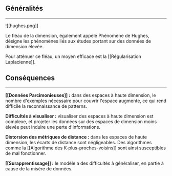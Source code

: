 

## Généralités

<hr>

![[hughes.png]]

Le fléau de la dimension, également appelé Phénomène de Hughes, désigne les phénomènes liés aux études portant sur des données de dimension élevée.

Pour atténuer ce fléau, un moyen efficace est la [[Régularisation Laplacienne]].


## Conséquences

<hr>

**[[Données Parcimonieuses]] :** dans des espaces à haute dimension, le nombre d'exemples nécessaire pour couvrir l'espace augmente, ce qui rend difficile la reconnaissance de patterns.

**Difficultés à visualiser :** visualiser des espaces à haute dimension est complexe, et projeter les données sur des espaces de dimension moins élevée peut induire une perte d'informations.

**Distorsion des métriques de distance :** dans les espaces de haute dimension, les écarts de distance sont négligeables. Des algorithmes comme la [[Algorithme des K-plus-proches-voisins]] sont ainsi susceptibles de mal fonctionner.

**[[Surapprentissage]] :** le modèle a des difficultés à généraliser, en partie à cause de la misère de données.